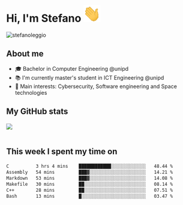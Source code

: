 # Hi, I'm Stefano <img src="https://raw.githubusercontent.com/stefanoleggio/stefanoleggio/main/images/wave.gif" width="45px">

<p align="left"> <img src="https://komarev.com/ghpvc/?username=stefanoleggio&label=Views&color=blue&style=plastic" alt="stefanoleggio" /></p>

## About me
- 🎓 Bachelor in Computer Engineering @unipd
- 📚 I'm currently master's student in ICT Engineering @unipd
- 🎯 Main interests: Cybersecurity, Software engineering and Space technologies


## My GitHub stats

<a href="https://github.com/anuraghazra/github-readme-stats" >
  <img align="center" src="https://github-readme-stats.vercel.app/api/top-langs/?username=stefanoleggio&langs_count=10&hide=jupyter%20notebook,html,blade&layout=compact&count_private=true&theme=swift" />
</a>
</br>
</br>

## This week I spent my time on


<!--START_SECTION:waka-->

```text
C          3 hrs 4 mins    ████████████░░░░░░░░░░░░░   48.44 %
Assembly   54 mins         ███▓░░░░░░░░░░░░░░░░░░░░░   14.21 %
Markdown   53 mins         ███▓░░░░░░░░░░░░░░░░░░░░░   14.08 %
Makefile   30 mins         ██░░░░░░░░░░░░░░░░░░░░░░░   08.14 %
C++        28 mins         ██░░░░░░░░░░░░░░░░░░░░░░░   07.51 %
Bash       13 mins         █░░░░░░░░░░░░░░░░░░░░░░░░   03.47 %
```

<!--END_SECTION:waka-->

